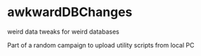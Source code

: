 # awkwardDBChanges
weird data tweaks for weird databases

Part of a random campaign to upload utility scripts from local PC
